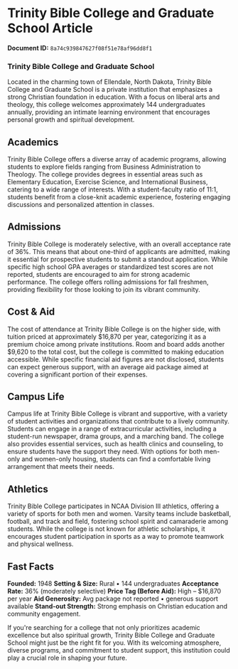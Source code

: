 # Trinity Bible College and Graduate School Article

**Document ID:** `8a74c939847627f08f51e78af96dd8f1`

### Trinity Bible College and Graduate School

Located in the charming town of Ellendale, North Dakota, Trinity Bible College and Graduate School is a private institution that emphasizes a strong Christian foundation in education. With a focus on liberal arts and theology, this college welcomes approximately 144 undergraduates annually, providing an intimate learning environment that encourages personal growth and spiritual development.

## Academics
Trinity Bible College offers a diverse array of academic programs, allowing students to explore fields ranging from Business Administration to Theology. The college provides degrees in essential areas such as Elementary Education, Exercise Science, and International Business, catering to a wide range of interests. With a student-faculty ratio of 11:1, students benefit from a close-knit academic experience, fostering engaging discussions and personalized attention in classes.

## Admissions
Trinity Bible College is moderately selective, with an overall acceptance rate of 36%. This means that about one-third of applicants are admitted, making it essential for prospective students to submit a standout application. While specific high school GPA averages or standardized test scores are not reported, students are encouraged to aim for strong academic performance. The college offers rolling admissions for fall freshmen, providing flexibility for those looking to join its vibrant community.

## Cost & Aid
The cost of attendance at Trinity Bible College is on the higher side, with tuition priced at approximately $16,870 per year, categorizing it as a premium choice among private institutions. Room and board adds another $9,620 to the total cost, but the college is committed to making education accessible. While specific financial aid figures are not disclosed, students can expect generous support, with an average aid package aimed at covering a significant portion of their expenses.

## Campus Life
Campus life at Trinity Bible College is vibrant and supportive, with a variety of student activities and organizations that contribute to a lively community. Students can engage in a range of extracurricular activities, including a student-run newspaper, drama groups, and a marching band. The college also provides essential services, such as health clinics and counseling, to ensure students have the support they need. With options for both men-only and women-only housing, students can find a comfortable living arrangement that meets their needs.

## Athletics
Trinity Bible College participates in NCAA Division III athletics, offering a variety of sports for both men and women. Varsity teams include basketball, football, and track and field, fostering school spirit and camaraderie among students. While the college is not known for athletic scholarships, it encourages student participation in sports as a way to promote teamwork and physical wellness.

## Fast Facts
**Founded:** 1948
**Setting & Size:** Rural • 144 undergraduates
**Acceptance Rate:** 36% (moderately selective)
**Price Tag (Before Aid):** High – $16,870 per year
**Aid Generosity:** Avg package not reported • generous support available
**Stand-out Strength:** Strong emphasis on Christian education and community engagement.

If you're searching for a college that not only prioritizes academic excellence but also spiritual growth, Trinity Bible College and Graduate School might just be the right fit for you. With its welcoming atmosphere, diverse programs, and commitment to student support, this institution could play a crucial role in shaping your future.
